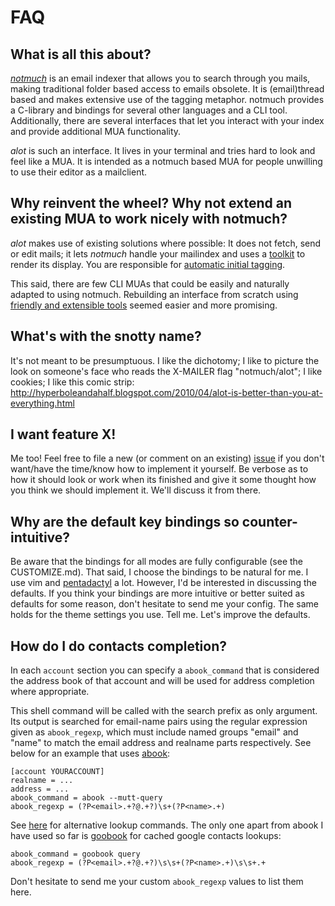 FAQ
===
What is all this about?
-----------------------
[*notmuch*][notmuch] is an email indexer that allows you to search through you mails,
making traditional folder based access to emails obsolete.
It is (email)thread based and makes extensive use of the tagging metaphor.
notmuch provides a C-library and bindings for several other languages and a CLI tool.
Additionally, there are several interfaces that let you interact with your index
and provide additional MUA functionality.

*alot* is such an interface. It lives in your terminal and tries hard to look
and feel like a MUA. It is intended as a notmuch based MUA for people
unwilling to use their editor as a mailclient.
  
Why reinvent the wheel? Why not extend an existing MUA to work nicely with notmuch?
-----------------------------------------------------------------------------------
*alot* makes use of existing solutions where possible: 
It does not fetch, send or edit mails; it lets *notmuch* handle your mailindex and uses
a [toolkit][toolkit] to render its display. You are responsible for [automatic initial tagging][inittag].

This said, there are few CLI MUAs that could be easily and naturally adapted to using notmuch.
Rebuilding an interface from scratch using [friendly and extensible tools][python] seemed easier
and more promising.

What's with the snotty name?
----------------------------
It's not meant to be presumptuous. I like the dichotomy;
I like to picture the look on someone's face who reads the X-MAILER flag
"notmuch/alot"; I like cookies; I like this comic strip:
http://hyperboleandahalf.blogspot.com/2010/04/alot-is-better-than-you-at-everything.html

I want feature X!
-----------------
Me too! Feel free to file a new (or comment on an existing) [issue][issue] if you don't
want/have the time/know how to implement it yourself. Be verbose as to
how it should look or work when its finished and give it some thought how you
think we should implement it. We'll discuss it from there.

Why are the default key bindings so counter-intuitive?
---------------------------------------------------
Be aware that the bindings for all modes are fully configurable (see the CUSTOMIZE.md).
That said, I choose the bindings to be natural for me. I use vim and [pentadactyl][pd] a lot.
However, I'd be interested in discussing the defaults. If you think
your bindings are more intuitive or better suited as defaults for some reason,
don't hesitate to send me your config. The same holds for the theme settings you use.
Tell me. Let's improve the defaults.

How do I do contacts completion?
--------------------------------
In each `account` section you can specify a `abook_command` that
is considered the address book of that account and will be used
for address completion where appropriate.

This shell command will be called with the search prefix as only argument.
Its output is searched for email-name pairs using the regular expression given as `abook_regexp`,
which must include named groups "email" and "name" to match the email address and realname parts
respectively. See below for an example that uses [abook][abook]:

```
[account YOURACCOUNT]
realname = ...
address = ...
abook_command = abook --mutt-query
abook_regexp = (?P<email>.+?@.+?)\s+(?P<name>.+)
```

See [here][alookup] for alternative lookup commands. The only one apart from abook I have used so
far is [goobook][gbook] for cached google contacts lookups:

```
abook_command = goobook query
abook_regexp = (?P<email>.+?@.+?)\s\s+(?P<name>.+)\s\s+.+
```

Don't hesitate to send me your custom `abook_regexp` values to list them here.


[issue]: https://github.com/pazz/alot/issues
[inittag]: http://notmuchmail.org/initial_tagging/
[notmuch]: http://notmuchmail.org
[toolkit]: http://excess.org/urwid/
[python]: http://www.python.org/
[pd]: http://dactyl.sourceforge.net/pentadactyl/
[abook]: http://abook.sourceforge.net/
[gbook]: http://code.google.com/p/goobook/
[alookup]: http://notmuchmail.org/emacstips/#index11h2
